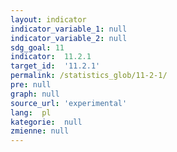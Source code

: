 ```yaml
---
layout: indicator
indicator_variable_1: null
indicator_variable_2: null
sdg_goal: 11
indicator:  11.2.1
target_id:  '11.2.1'
permalink: /statistics_glob/11-2-1/
pre: null
graph: null
source_url: 'experimental'
lang:  pl
kategorie:  null
zmienne: null
---
```

